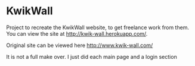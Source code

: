KwikWall
========

Project to recreate the KwikWall website, to get freelance work from them. You can view the site at http://kwik-wall.herokuapp.com/.

Original site can be viewed here 
http://www.kwik-wall.com/

It is not a full make over. I just did each main page and a login section